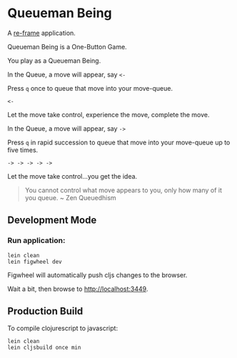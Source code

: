 # Queueman Being

A [re-frame](https://github.com/Day8/re-frame) application.

Queueman Being is a One-Button Game. 

You play as a Queueman Being.

In the Queue, a move will appear, say `<-`

Press `q` once to queue that move into your move-queue.

`<-`

Let the move take control, experience the move, complete the move.

In the Queue, a move will appear, say `->`

Press `q` in rapid succession to queue that move into your move-queue up to five times.

`-> -> -> -> ->`

Let the move take control...you get the idea.

> You cannot control what move appears to you, only how many of it you queue. ~ Zen Queuedhism

## Development Mode

### Run application:

```
lein clean
lein figwheel dev
```

Figwheel will automatically push cljs changes to the browser.

Wait a bit, then browse to [http://localhost:3449](http://localhost:3449).

## Production Build


To compile clojurescript to javascript:

```
lein clean
lein cljsbuild once min
```

